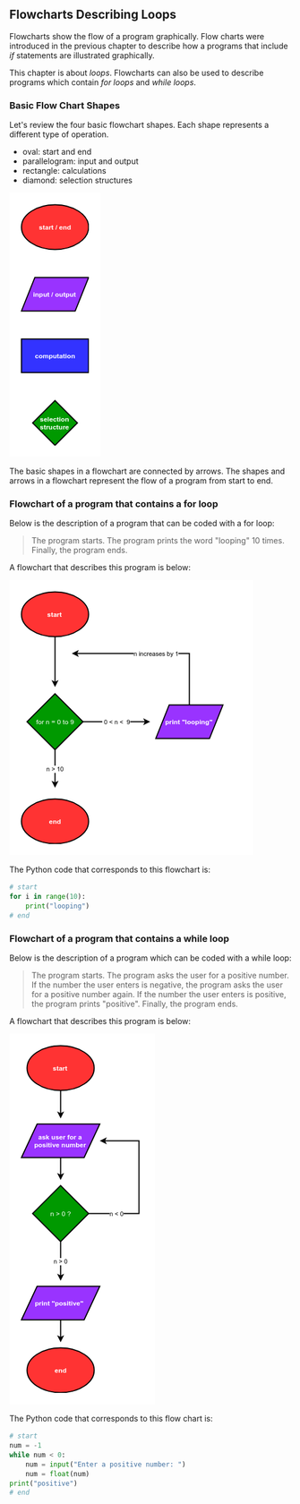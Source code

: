 
## Flowcharts Describing Loops
Flowcharts show the flow of a program graphically. Flow charts were introduced in the previous chapter to describe how a programs that include _if_ statements are illustrated graphically.

This chapter is about _loops_. Flowcharts can also be used to describe programs which contain _for loops_ and _while loops_.
### Basic Flow Chart Shapes
Let's review the four basic flowchart shapes. Each shape represents a different type of operation.

 * oval: start and end
 * parallelogram: input and output
 * rectangle: calculations
 * diamond: selection structures
 
![Four the four flowchart shapes: oval, parallelogram, rectangle, and diamond](images/four_flow_chart_shapes.png)
 
The basic shapes in a flowchart are connected by arrows. The shapes and arrows in a flowchart represent the flow of a program from start to end.
### Flowchart of a program that contains a for loop
Below is the description of a program that can be coded with a for loop:

 > The program starts. The program prints the word "looping" 10 times. Finally, the program ends.

A flowchart that describes this program is below:

![Flowchart of a program that contains a for loop](images/flow_chart_of_program_that_contains_a_for_loop.png)

The Python code that corresponds to this flowchart is:

```python
# start
for i in range(10):
    print("looping")
# end
```
### Flowchart of a program that contains a while loop
Below is the description of a program which can be coded with a while loop:

 > The program starts. The program asks the user for a positive number. If the number the user enters is negative, the program asks the user for a positive number again. If the number the user enters is positive, the program prints "positive". Finally, the program ends.

A flowchart that describes this program is below:

![flow chart of a program that contains a for loop](images/flow_chart_of_program_that_contains_a_while_loop.png)

The Python code that corresponds to this flow chart is:

```python
# start
num = -1
while num < 0:
    num = input("Enter a positive number: ")
    num = float(num)
print("positive")
# end
```
 

